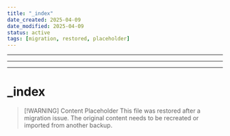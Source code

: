 ```yaml
---
title: "_index"
date_created: 2025-04-09
date_modified: 2025-04-09
status: active
tags: [migration, restored, placeholder]
---
```


---

---

---

# _index

> [\!WARNING] Content Placeholder
> This file was restored after a migration issue. The original content needs to be recreated or imported from another backup.

